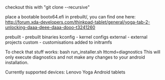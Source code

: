 
checkout this with "git clone --recursive"


place a bootable bootx64.efi in prebuilt/, you can find one here: http://forum.xda-developers.com/thinkpad-tablet/general/yoga-tab-2-unlocking-daaa-deee-daaa-dooo-t3241260


prebuilt		- prebuilt binaries
kconfig			- kernel configs
external		- external projects
custom			- customisations added to initramfs

To check that stuff works:
	bash run_installer.sh lttcmd=diagnostics
This will only execute diagnostics and not make any changes to your android installation.


Currently supported devices:
	Lenovo Yoga Android tablets


